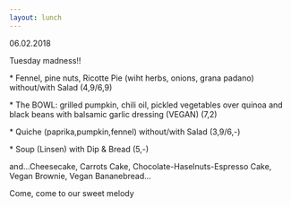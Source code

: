 ```yaml
---
layout: lunch
---
```



06.02.2018

Tuesday madness!!

\* Fennel, pine nuts, Ricotte Pie (wiht herbs, onions, grana padano) without/with Salad (4,9/6,9)

\* The BOWL: grilled pumpkin, chili oil, pickled vegetables over quinoa and black beans with balsamic garlic dressing (VEGAN) (7,2)

\* Quiche (paprika,pumpkin,fennel) without/with Salad (3,9/6,-)

\* Soup (Linsen) with Dip & Bread (5,-)

and...Cheesecake, Carrots Cake, Chocolate-Haselnuts-Espresso Cake, Vegan Brownie, Vegan Bananebread...

Come, come to our sweet melody